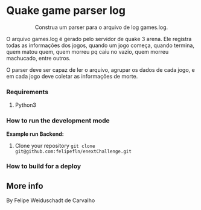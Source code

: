 # Quake game parser log

<p align="center">
Construa um parser para o arquivo de log games.log.

O arquivo games.log é gerado pelo servidor de quake 3 arena. Ele registra todas as informações dos jogos, quando um jogo começa, quando termina, quem matou quem, quem morreu pq caiu no vazio, quem morreu machucado, entre outros.

O parser deve ser capaz de ler o arquivo, agrupar os dados de cada jogo, e em cada jogo deve coletar as informações de morte.

### Requirements

1. Python3

### How to run the development mode

<step-by-step>

**Example run Backend:**

1. Clone your repository `git clone git@github.com:felipefln/enextChallenge.git`

### How to build for a deploy

<step-by-step>

## More info

By Felipe Weiduschadt de Carvalho
